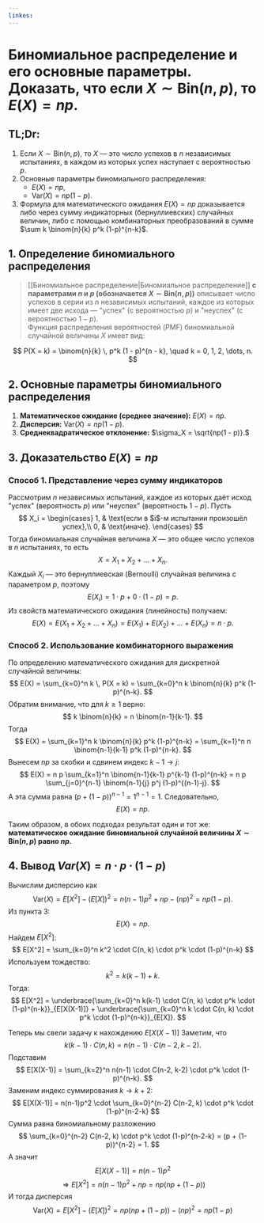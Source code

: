 ```yaml
---
linkes:
---
```

# Биномиальное распределение и его основные параметры. Доказать, что если $X \sim \text{Bin}(n, p)$, то $E(X) = np$.

## **TL;Dr:**

1. Если $X \sim \text{Bin}(n, p)$, то $X$ — это число успехов в $n$ независимых испытаниях, в каждом из которых успех наступает с вероятностью $p$.
2. Основные параметры биномиального распределения:
   - $E(X) = np$,
   - $\mathrm{Var}(X) = np(1 - p)$.
3. Формула для математического ожидания $E(X) = np$ доказывается либо через сумму индикаторных (бернуллиевских) случайных величин, либо с помощью комбинаторных преобразований в сумме $\sum k \binom{n}{k} p^k (1-p)^{n-k}$.


## 1. Определение биномиального распределения

> [[Биномиальное распределение|Биномиальное распределение]] **с параметрами $n$ и $p$ (обозначается $X \sim \text{Bin}(n, p)$)** описывает число успехов в серии из $n$ независимых испытаний, каждое из которых имеет две исхода — "успех" (с вероятностью $p$) и "неуспех" (с вероятностью $1 - p$).  
> Функция распределения вероятностей (PMF) биномиальной случайной величины $X$ имеет вид:

$$
 P(X = k) = \binom{n}{k} \, p^k (1 - p)^{n - k}, \quad k = 0, 1, 2, \dots, n.
$$


## 2. Основные параметры биномиального распределения

1. **Математическое ожидание (среднее значение):** $E(X) = np.$  
2. **Дисперсия:** $\mathrm{Var}(X) = np(1 - p).$  
3. **Среднеквадратическое отклонение:** $\sigma_X = \sqrt{np(1 - p)}.$  


## 3. Доказательство $E(X) = np$

### Способ 1. Представление через сумму индикаторов

Рассмотрим $n$ независимых испытаний, каждое из которых даёт исход "успех" (вероятность $p$) или "неуспех" (вероятность $1 - p$). Пусть
$$
X_i = 
\begin{cases}
1, & \text{если в $i$-м испытании произошёл успех},\\
0, & \text{иначе}.
\end{cases}
$$
Тогда биномиальная случайная величина $X$ — это общее число успехов в $n$ испытаниях, то есть
$$
X = X_1 + X_2 + \dots + X_n.
$$
Каждый $X_i$ — это бернуллиевская (Bernoulli) случайная величина с параметром $p$, поэтому
$$
E(X_i) = 1 \cdot p + 0 \cdot (1 - p) = p.
$$
Из свойств математического ожидания (линейность) получаем:
$$
E(X) = E(X_1 + X_2 + \dots + X_n) = E(X_1) + E(X_2) + \dots + E(X_n) = n \cdot p.
$$

### Способ 2. Использование комбинаторного выражения

По определению математического ожидания для дискретной случайной величины:
$$
E(X) = \sum_{k=0}^n k \, P(X = k) = \sum_{k=0}^n k \binom{n}{k} p^k (1-p)^{n-k}.
$$
Обратим внимание, что для $k \ge 1$ верно:
$$
k \binom{n}{k} = n \binom{n-1}{k-1}.
$$
Тогда
$$
E(X) = \sum_{k=1}^n k \binom{n}{k} p^k (1-p)^{n-k}
      = \sum_{k=1}^n n \binom{n-1}{k-1} p^k (1-p)^{n-k}.
$$
Вынесем $n p$ за скобки и сдвинем индекс $k-1 \to j$:
$$
E(X) = n p \sum_{k=1}^n \binom{n-1}{k-1} p^{k-1} (1-p)^{n-k}
      = n p \sum_{j=0}^{n-1} \binom{n-1}{j} p^j (1-p)^{(n-1)-j}.
$$
А эта сумма равна $(p + (1-p))^{n-1} = 1^{n-1} = 1$. Следовательно,
$$
E(X) = n p.
$$

Таким образом, в обоих подходах результат один и тот же: **математическое ожидание биномиальной случайной величины $X \sim \text{Bin}(n, p)$ равно $np$.**

## 4. Вывод $Var(X) = n \cdot p \cdot (1 - p)$
Вычислим дисперсию как
$$ 
\text{Var}(X) = E[X^2] - (E[X])^2 = n(n-1)p^2 + np - (np)^2 = np(1-p).
$$
 Из пункта 3:
 $$
E(X) = n p.
$$
Найдем $E[X^2]$:
$$
E[X^2] = \sum_{k=0}^n k^2 \cdot C(n, k) \cdot p^k \cdot (1-p)^{n-k}
$$
Используем тождество:
$$
k^2 = k(k-1) + k.
$$
Тогда:
$$
E[X^2] = \underbrace{\sum_{k=0}^n k(k-1) \cdot C(n, k) \cdot p^k \cdot (1-p)^{n-k}}_{E[X(X-1)]} + \underbrace{\sum_{k=0}^n k \cdot C(n, k) \cdot p^k \cdot (1-p)^{n-k}}_{E[X]}.
$$

Теперь мы свели задачу к нахождению $E[X(X-1)]$
Заметим, что 
$$
k(k-1) \cdot C(n, k) = n(n-1) \cdot C(n-2, k-2).
$$
Подставим
$$
E[X(X-1)] = \sum_{k=2}^n n(n-1) \cdot C(n-2, k-2) \cdot p^k \cdot (1-p)^{n-k}.
$$
Заменим индекс суммирования $k \rightarrow k+2$:
$$
E[X(X-1)] = n(n-1)p^2 \cdot \sum_{k=0}^{n-2} C(n-2, k) \cdot p^k \cdot (1-p)^{n-2-k}
$$
Сумма равна биномиальному разложению
$$
\sum_{k=0}^{n-2} C(n-2, k) \cdot p^k \cdot (1-p)^{n-2-k} = (p + (1-p))^{n-2} = 1.
$$
А значит
$$
E[X(X-1)] = n(n-1)p^2 
$$
$$ \Longrightarrow E[X^2] = n(n-1)p^2 + np = np(np + (1-p))$$
И тогда дисперсия
$$
\text{Var}(X) = E[X^2] - (E[X])^2 =np(np + (1-p)) - (np)^2 = np(1-p)
$$
